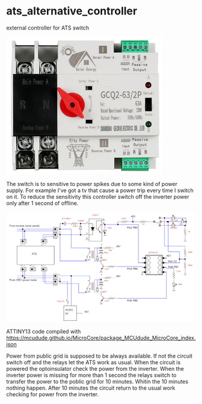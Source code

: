 # ats_alternative_controller
external controller for ATS switch

![Screenshot](ATS.png)

The switch is to sensitive to power spikes due to some kind of power supply. For example I've got a tv that cause a power trip every time I switch on it.
To reduce the sensitivity this controller switch off the inverter power only after 1 second of offline.

![Screenshot](scheme.png)

ATTINY13 code compiled with https://mcudude.github.io/MicroCore/package_MCUdude_MicroCore_index.json

Power from public grid is supposed to be always available. If not the circuit switch off and the relays let the ATS work as usual. When the circuit is powered the optoinsulator check the power from the inverter. When the inverter power is missing for more than 1 second the relays switch to transfer the power to the poblic grid for 10 minutes. Whitin the 10 minutes nothing happen. After 10 minutes the circuit return to the usual work checking for power from the inverter.
